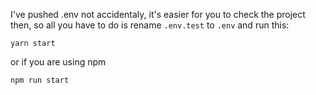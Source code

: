 I've pushed .env not accidentaly, it's easier for you to check the project then, so all you have to do is rename `.env.test` to `.env` and run this:

```
yarn start
```
or if you are using npm
```
npm run start
```